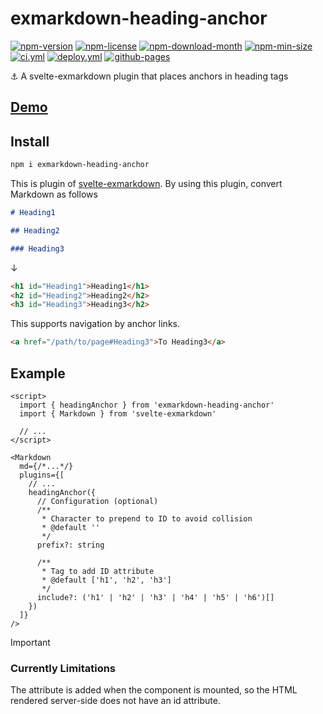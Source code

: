 <!----- BEGIN GHOST DOCS HEADER ----->
# exmarkdown-heading-anchor

[![npm-version](https://img.shields.io/npm/v/exmarkdown-heading-anchor)](https://npmjs.com/package/exmarkdown-heading-anchor) [![npm-license](https://img.shields.io/npm/l/exmarkdown-heading-anchor)](https://npmjs.com/package/exmarkdown-heading-anchor) [![npm-download-month](https://img.shields.io/npm/dm/exmarkdown-heading-anchor)](https://npmjs.com/package/exmarkdown-heading-anchor) [![npm-min-size](https://img.shields.io/bundlephobia/min/exmarkdown-heading-anchor)](https://npmjs.com/package/exmarkdown-heading-anchor) [![ci.yml](https://github.com/jill64/exmarkdown-heading-anchor/actions/workflows/ci.yml/badge.svg)](https://github.com/jill64/exmarkdown-heading-anchor/actions/workflows/ci.yml) [![deploy.yml](https://github.com/jill64/exmarkdown-heading-anchor/actions/workflows/deploy.yml/badge.svg)](https://github.com/jill64/exmarkdown-heading-anchor/actions/workflows/deploy.yml) [![github-pages](https://img.shields.io/website?up_message=working&down_message=down&url=https%3A%2F%2Fjill64.github.io%2Fexmarkdown-heading-anchor%2F)](https://jill64.github.io/exmarkdown-heading-anchor/)

⚓️ A svelte-exmarkdown plugin that places anchors in heading tags

## [Demo](https://jill64.github.io/exmarkdown-heading-anchor/)

## Install

```sh
npm i exmarkdown-heading-anchor
```
<!----- END GHOST DOCS HEADER ----->

This is plugin of [svelte-exmarkdown](https://github.com/ssssota/svelte-exmarkdown).
By using this plugin, convert Markdown as follows

```markdown
# Heading1

## Heading2

### Heading3
```

↓

```html
<h1 id="Heading1">Heading1</h1>
<h2 id="Heading2">Heading2</h2>
<h3 id="Heading3">Heading3</h2>
```

This supports navigation by anchor links.

```html
<a href="/path/to/page#Heading3">To Heading3</a>
```

## Example

```svelte
<script>
  import { headingAnchor } from 'exmarkdown-heading-anchor'
  import { Markdown } from 'svelte-exmarkdown'

  // ...
</script>

<Markdown
  md={/*...*/}
  plugins={[
    // ...
    headingAnchor({
      // Configuration (optional)
      /**
       * Character to prepend to ID to avoid collision
       * @default ''
       */
      prefix?: string

      /**
       * Tag to add ID attribute
       * @default ['h1', 'h2', 'h3']
       */
      include?: ('h1' | 'h2' | 'h3' | 'h4' | 'h5' | 'h6')[]
    })
  ]}
/>
```

> [!IMPORTANT]
>
> ### Currently Limitations
>
> The attribute is added when the component is mounted, so the HTML rendered server-side does not have an id attribute.
